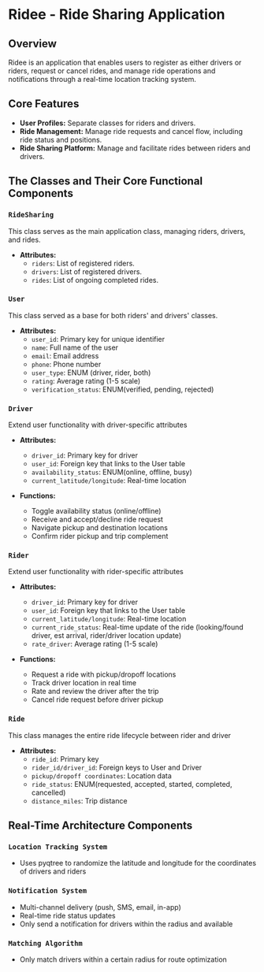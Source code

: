 # Ridee - Ride Sharing Application

## Overview

Ridee is an application that enables users to register as either drivers or riders, request or cancel rides, and manage ride operations and notifications through a real-time location tracking system. 

## Core Features

- **User Profiles:** Separate classes for riders and drivers.
- **Ride Management:** Manage ride requests and cancel flow, including ride status and positions.
- **Ride Sharing Platform:** Manage and facilitate rides between riders and drivers.

## The Classes and Their Core Functional Components

### `RideSharing`
This class serves as the main application class, managing riders, drivers, and rides.

- **Attributes:**
  - `riders`: List of registered riders.
  - `drivers`: List of registered drivers.
  - `rides`: List of ongoing completed rides.

### `User`
This class served as a base for both riders' and drivers' classes.

- **Attributes:**
  - `user_id`: Primary key for unique identifier
  - `name`: Full name of the user
  - `email`: Email address
  - `phone`: Phone number
  - `user_type`: ENUM (driver, rider, both)
  - `rating`: Average rating (1-5 scale)
  - `verification_status`: ENUM(verified, pending, rejected)
 
### `Driver`
Extend user functionality with driver-specific attributes

- **Attributes:**
  - `driver_id`: Primary key for driver
  - `user_id`: Foreign key that links to the User table
  - `availability_status`: ENUM(online, offline, busy)
  - `current_latitude/longitude`: Real-time location

- **Functions:**
  - Toggle availability status (online/offline)
  - Receive and accept/decline ride request
  - Navigate pickup and destination locations
  - Confirm rider pickup and trip complement


### `Rider`
Extend user functionality with rider-specific attributes

- **Attributes:**
  - `driver_id`: Primary key for driver
  - `user_id`: Foreign key that links to the User table
  - `current_latitude/longitude`: Real-time location
  - `current_ride_status`: Real-time update of the ride (looking/found driver, est arrival, rider/driver location update)
  - `rate_driver`: Average rating (1-5 scale)
 
- **Functions:**
  - Request a ride with pickup/dropoff locations
  - Track driver location in real time
  - Rate and review the driver after the trip
  - Cancel ride request before driver pickup 
 
### `Ride`
This class manages the entire ride lifecycle between rider and driver

- **Attributes:**
  - `ride_id`: Primary key
  - `rider_id/driver_id`: Foreign keys to User and Driver
  - `pickup/dropoff coordinates`: Location data
  - `ride_status`: ENUM(requested, accepted, started, completed, cancelled)
  - `distance_miles`: Trip distance

## Real-Time Architecture Components

### `Location Tracking System`
- Uses pyqtree to randomize the latitude and longitude for the coordinates of drivers and riders

### `Notification System`
- Multi-channel delivery (push, SMS, email, in-app)
- Real-time ride status updates
- Only send a notification for drivers within the radius and available

### `Matching Algorithm`
- Only match drivers within a certain radius for route optimization
